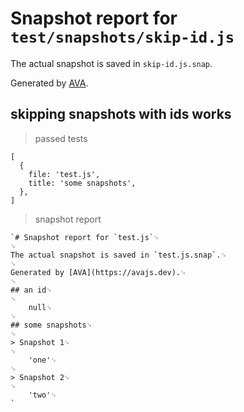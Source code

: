 # Snapshot report for `test/snapshots/skip-id.js`

The actual snapshot is saved in `skip-id.js.snap`.

Generated by [AVA](https://avajs.dev).

## skipping snapshots with ids works

> passed tests

    [
      {
        file: 'test.js',
        title: 'some snapshots',
      },
    ]

> snapshot report

    `# Snapshot report for `test.js`␊
    ␊
    The actual snapshot is saved in `test.js.snap`.␊
    ␊
    Generated by [AVA](https://avajs.dev).␊
    ␊
    ## an id␊
    ␊
        null␊
    ␊
    ## some snapshots␊
    ␊
    > Snapshot 1␊
    ␊
        'one'␊
    ␊
    > Snapshot 2␊
    ␊
        'two'␊
    `
